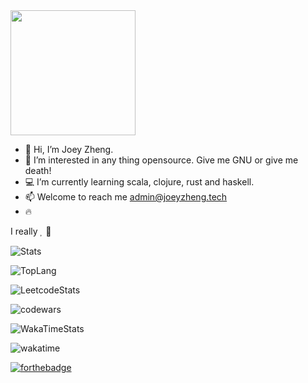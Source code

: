 <!---
joey5403/joey5403 is a special repository because its `README.md` (this file) appears on your GitHub profile.
You can click the Preview link to take a look at your changes.
use cheatsheet: https://github.com/ikatyang/emoji-cheat-sheet?tab=readme-ov-file#computer

--->
<img src="https://github.githubassets.com/images/mona-loading-dimmed.gif" style="width:200px"/>

- :wave: Hi, I’m Joey Zheng.
- :flashlight: I’m interested in any thing opensource. Give me GNU or give me death!
- :computer: I’m currently learning scala, clojure, rust and haskell.
- :mailbox: Welcome to reach me admin@joeyzheng.tech
- :fire:

I really   


![Stats](https://github-readme-stats.vercel.app/api?username=joey5403&theme=catppuccin_mocha&show_icons=true&count_private=true)

![TopLang](https://github-readme-stats.vercel.app/api/top-langs/?username=joey5403&theme=catppuccin_mocha&layout=compact&card_width=444)

![LeetcodeStats](https://leetcode.card.workers.dev/joey5403?theme=dark&font=baloo)

![codewars](https://www.codewars.com/users/joey5403/badges/large)

![WakaTimeStats](https://github-readme-stats.vercel.app/api/wakatime?username=joey5403&theme=catppuccin_mocha)

![wakatime](https://wakatime.com/badge/user/9b541262-192b-4f1c-8c7b-6b225e3b59f9.svg)

[![forthebadge](https://forthebadge.com/images/badges/made-with-out-pants.svg)](https://forthebadge.com)

